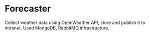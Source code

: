 # Forecaster
Collect weather data using OpenWeather API, store and publish it to intranet. 
Used MongoDB, RabbitMQ infrastructure.
